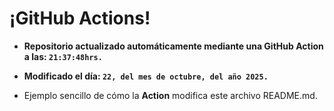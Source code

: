 # ¡GitHub Actions!
* **Repositorio actualizado automáticamente mediante una GitHub Action a las: `21:37:48hrs.`**
* **Modificado el día: `22, del mes de octubre, del año 2025.`**

* Ejemplo sencillo de cómo la **Action** modifica este archivo README.md.
